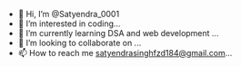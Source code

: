 - 👋 Hi, I’m @Satyendra_0001
- 👀 I’m interested in coding...
- 🌱 I’m currently learning DSA and web development ...
- 💞️ I’m looking to collaborate on ...
- 📫 How to reach me satyendrasinghfzd184@gmail.com...

<!---
Satyendra3335/Satyendra3335 is a ✨ special ✨ repository because its `README.md` (this file) appears on your GitHub profile.
You can click the Preview link to take a look at your changes.
--->
